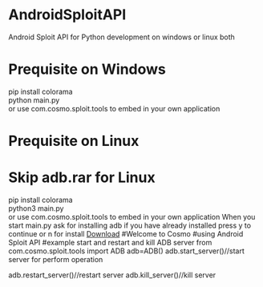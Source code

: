 # AndroidSploitAPI
Android Sploit API for Python development on windows or linux both

# Prequisite on Windows

pip install colorama<br>
python main.py<br>
or use com.cosmo.sploit.tools to embed in your own application
# Prequisite on Linux
# Skip adb.rar for Linux
pip install colorama<br>
python3 main.py<br>
or use com.cosmo.sploit.tools to embed in your own application
When you start main.py ask for installing adb if you have already installed press y to continue or n for install
<a href="https://github.com/sonuaryan7644/AndroidSploitAPI.git"> Download</a>
#Welcome to Cosmo
#using Android Sploit API
#example start and restart and kill ADB server
from com.cosmo.sploit.tools import ADB
adb=ADB()
adb.start_server()//start server for perform operation

adb.restart_server()//restart server
adb.kill_server()//kill server
